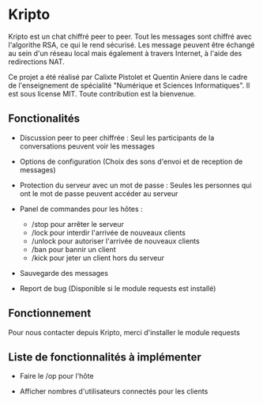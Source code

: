 # Kripto

Kripto est un chat chiffré peer to peer. Tout les messages sont chiffré avec l'algorithe RSA, ce qui le rend sécurisé. Les message peuvent être
échangé au sein d'un réseau local mais également à travers Internet, à l'aide des redirections NAT.

Ce projet a été réalisé par Calixte Pistolet et Quentin Aniere dans le cadre de l'enseignement de spécialité "Numérique et Sciences Informatiques". Il est sous license MIT. Toute contribution est la bienvenue.

## Fonctionalités

 - Discussion peer to peer chiffrée : Seul les participants de la conversations peuvent voir les messages
 - Options de configuration (Choix des sons d'envoi et de reception de messages)
 - Protection du serveur avec un mot de passe : Seules les personnes qui ont le mot de passe peuvent accéder au serveur
 - Panel de commandes pour les hôtes :
    
    - /stop pour arrêter le serveur
    - /lock pour interdir l'arrivée de nouveaux clients
    - /unlock pour autoriser l'arrivée de nouveaux clients
    - /ban pour bannir un client
    - /kick pour jeter un client hors du serveur

 - Sauvegarde des messages
 - Report de bug (Disponible si le module requests est installé)

## Fonctionnement

Pour nous contacter depuis Kripto, merci d'installer le module requests

## Liste de fonctionnalités à implémenter 

- Faire le /op pour l'hôte

- Afficher nombres d'utilisateurs connectés pour les clients
